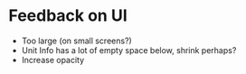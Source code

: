 # Feedback on UI

- Too large (on small screens?)
- Unit Info has a lot of empty space below, shrink perhaps?
- Increase opacity
